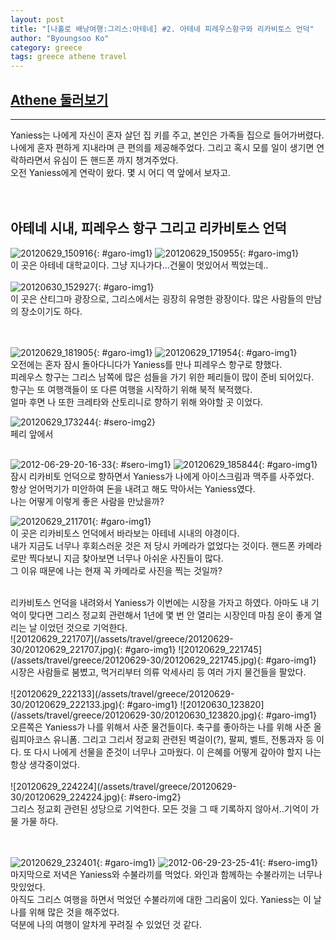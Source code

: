 ```yaml
---
layout: post
title: "[나홀로 배낭여행:그리스:아테네] #2. 아테네 피레우스항구와 리카비토스 언덕"
author: "Byoungsoo Ko"
category: greece
tags: greece athene travel
---
```


## [Athene 둘러보기]()  
 ------

Yaniess는 나에게 자신이 혼자 살던 집 키를 주고, 본인은 가족들 집으로 들어가버렸다.  
나에게 혼자 편하게 지내라며 큰 편의를 제공해주었다. 그리고 혹시 모를 일이 생기면 연락하라면서 유심이 든 핸드폰 까지 챙겨주었다.  
오전 Yaniess에게 연락이 왔다. 몇 시 어디 역 앞에서 보자고.
<br/><br/><br/>

>
## 아테네 시내, 피레우스 항구 그리고 리카비토스 언덕

![20120629_150916](/assets/travel/greece/20120629-30/20120629_150916.jpg){: #garo-img1}
![20120629_150955](/assets/travel/greece/20120629-30/20120629_150955.jpg){: #garo-img1}<br/>
이 곳은 아테네 대학교이다. 그냥 지나가다...건물이 멋있어서 찍었는데..<br/>
<br/>
![20120630_152927](/assets/travel/greece/20120629-30/20120630_152927.jpg){: #garo-img1}<br/>
이 곳은 산티그마 광장으로, 그리스에서는 굉장히 유명한 광장이다. 많은 사람들의 만남의 장소이기도 하다.
<br/>

<br/><br/>
![20120629_181905](/assets/travel/greece/20120629-30/20120629_181905.jpg){: #garo-img1}
![20120629_171954](/assets/travel/greece/20120629-30/20120629_171954.jpg){: #garo-img1}<br/>
오전에는 혼자 잠시 돌아다니다가 Yaniess를 만나 피레우스 항구로 향했다.  
피레우스 항구는 그리스 남쪽에 많은 섬들을 가기 위한 페리들이 많이 준비 되어있다.  
항구는 또 여행객들이 또 다른 여행을 시작하기 위해 북적 북적했다.  
얼마 후면 나 또한 크레타와 산토리니로 향하기 위해 와야할 곳 이었다.

![20120629_173244](/assets/travel/greece/20120629-30/20120629_173244.jpg){: #sero-img2}
<br/>
페리 앞에서
<br/><br/>

![2012-06-29-20-16-33](/assets/travel/greece/20120629-30/2012-06-29-20-16-33.jpg){: #sero-img1}
![20120629_185844](/assets/travel/greece/20120629-30/20120629_185844.jpg){: #garo-img1}
<br/>
잠시 리카비토 언덕으로 향하면서 Yaniess가 나에게 아이스크림과 맥주를 사주었다.  
항상 얻어먹기가 미안하여 돈을 내려고 해도 막아서는 Yaniess였다.  
나는 어떻게 이렇게 좋은 사람을 만났을까?  

![20120629_211701](/assets/travel/greece/20120629-30/20120629_211701.jpg){: #garo-img1}<br/>
이 곳은 리카비토스 언덕에서 바라보는 아테네 시내의 야경이다.  
내가 지금도 너무나 후회스러운 것은 저 당시 카메라가 없었다는 것이다. 핸드폰 카메라로만 찍다보니 지금 찾아보면 너무나 아쉬운 사진들이 많다.  
그 이유 때문에 나는 현재 꼭 카메라로 사진을 찍는 것일까?  

<br/>
리카비토스 언덕을 내려와서 Yaniess가 이번에는 시장을 가자고 하였다.  
아마도 내 기억이 맞다면 그리스 정교회 관련해서 1년에 몇 번 안 열리는 시장인데 마침 운이 좋게 열리는 날 이었던 것으로 기억한다.  
<br/>
![20120629_221707](/assets/travel/greece/20120629-30/20120629_221707.jpg){: #garo-img1}
![20120629_221745](/assets/travel/greece/20120629-30/20120629_221745.jpg){: #garo-img1}<br/>
시장은 사람들로 붐볐고, 먹거리부터 의류 악세사리 등 여러 가지 물건들을 팔았다.
<br/><br/>
![20120629_222133](/assets/travel/greece/20120629-30/20120629_222133.jpg){: #garo-img1}
![20120630_123820](/assets/travel/greece/20120629-30/20120630_123820.jpg){: #garo-img1}<br/>
오른쪽은 Yaniess가 나를 위해서 사준 물건들이다. 축구를 좋아하는 나를 위해 사준 올림피아코스 유니폼.  
그리고 그리서 정교회 관련된 벽걸이(?), 팔찌, 벨트, 전통과자 등 이다.  
또 다시 나에게 선물을 준것이 너무나 고마웠다. 이 은혜를 어떻게 갚아야 할지 나는 항상 생각중이었다.
<br/><br/>
![20120629_224224](/assets/travel/greece/20120629-30/20120629_224224.jpg){: #sero-img2}<br/>
그리스 정교회 관련된 성당으로 기억한다. 모든 것을 그 때 기록하지 않아서..기억이 가물 가물 하다.  

<br/><br/>
![20120629_232401](/assets/travel/greece/20120629-30/20120629_232401.jpg){: #garo-img1}
![2012-06-29-23-25-41](/assets/travel/greece/20120629-30/2012-06-29-23-25-41.jpg){: #sero-img1}<br/>
마지막으로 저녁은 Yaniess와 수불라끼를 먹었다. 와인과 함께하는 수불라끼는 너무나 맛있었다.  
아직도 그리스 여행을 하면서 먹었던 수불라끼에 대한 그리움이 있다. Yaniess는 이 날 나를 위해 많은 것을 해주었다.  
덕분에 나의 여행이 알차게 꾸려질 수 있었던 것 같다.
